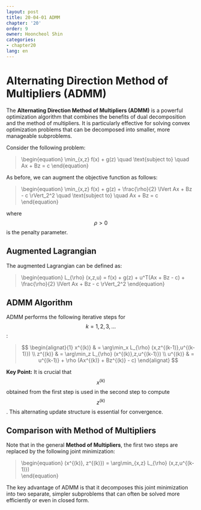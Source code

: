 ```yaml
---
layout: post
title: 20-04-01 ADMM
chapter: '20'
order: 9
owner: Hooncheol Shin
categories:
- chapter20
lang: en
---
```


# Alternating Direction Method of Multipliers (ADMM)

The **Alternating Direction Method of Multipliers (ADMM)** is a powerful optimization algorithm that combines the benefits of dual decomposition and the method of multipliers. It is particularly effective for solving convex optimization problems that can be decomposed into smaller, more manageable subproblems.

Consider the following problem:
>\begin{equation}
\min_{x,z} f(x) + g(z) \quad \text{subject to} \quad Ax + Bz = c
\end{equation}

As before, we can augment the objective function as follows:
>\begin{equation}
\min_{x,z} f(x) + g(z) + \frac{\rho}{2} \lVert Ax + Bz - c \rVert_2^2 \quad \text{subject to} \quad Ax + Bz = c
\end{equation}

where $$\rho > 0$$ is the penalty parameter.

## Augmented Lagrangian

The augmented Lagrangian can be defined as:
>\begin{equation}
L_{\rho} (x,z,u) = f(x) + g(z) + u^T(Ax + Bz - c) + \frac{\rho}{2} \lVert Ax + Bz - c \rVert_2^2
\end{equation}

## ADMM Algorithm

ADMM performs the following iterative steps for $$k=1,2,3,\ldots$$:

> $$
> \begin{alignat}{1}
> x^{(k)} & = \arg\min_x  L_{\rho} (x,z^{(k-1)},u^{(k-1)}) \\
> z^{(k)} & = \arg\min_z  L_{\rho} (x^{(k)},z,u^{(k-1)}) \\
> u^{(k)} & = u^{(k-1)} + \rho (Ax^{(k)} + Bz^{(k)} - c) 
> \end{alignat}
> $$

**Key Point:** It is crucial that $$x^{(k)}$$ obtained from the first step is used in the second step to compute $$z^{(k)}$$. This alternating update structure is essential for convergence.

## Comparison with Method of Multipliers

Note that in the general **Method of Multipliers**, the first two steps are replaced by the following joint minimization:
>\begin{equation}
(x^{(k)}, z^{(k)}) = \arg\min_{x,z} L_{\rho} (x,z,u^{(k-1)})     
\end{equation}

The key advantage of ADMM is that it decomposes this joint minimization into two separate, simpler subproblems that can often be solved more efficiently or even in closed form.
